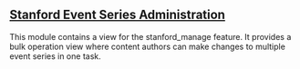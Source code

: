 
[Stanford Event Series Administration](modules/stanford_event_series_administration)   
---
This module contains a view for the stanford_manage feature. It provides a bulk operation view where content authors can make changes to multiple event series in one task.

